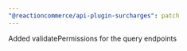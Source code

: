 ```yaml
---
"@reactioncommerce/api-plugin-surcharges": patch
---
```


Added validatePermissions for the query endpoints
